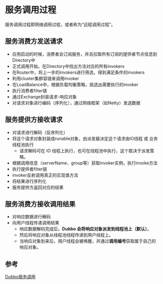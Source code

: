 # 服务调用过程

服务调用过程即网络调用过程，或者称为“远程调用过程”。



## 服务消费方发送请求

- 应用启动的时候，消费者会订阅服务，并且拉取所有订阅的提供者节点信息到Directory中
- 正式调用开始，在Directory中找出方法对应的所有invokers
- 在Router中，将上一步的invokers进行筛选，得到满足条件的invokers
- 利用cluster集群容错来调用invoker
- 在LoadBalance中，根据负载均衡策略，挑选出需要执行的invoker
- 执行消费者filter链
- 通过Exchange封装请求-响应对象
- 对请求对象进行编码（序列化），通过网络框架（如Netty）发送数据





## 服务提供方接收请求

- 对请求进行解码（反序列化）
- 将这个请求对象封装成runable对象，由派发器决定这个请求由IO线程 或 业务线程池执行
  - 请求解码可在 IO 线程上执行，也可在线程池中执行，这个取决于派发策略。
- 根据调用信息（serverName、group等）获取invoker实例，执行invoke方法
- 执行提供者filter链
- invoker反射调用真正的实现类方法
- 将结果进行序列化
- 服务提供方返回对应的结果





## 服务消费方接收调用结果

- 对响应数据进行解码
- 向用户线程传递调用结果
  - 响应数据解码完成后，**Dubbo 会将响应对象派发到线程池上（默认）**。
  - 然后将响应对象从线程池线程传递到用户线程上。
  - 当响应对象到来后，用户线程会被唤醒，并通过**调用编号**获取属于自己的响应对象。





## 参考

[Dubbo服务调用](http://dubbo.apache.org/zh-cn/docs/source_code_guide/service-invoking-process.html)

